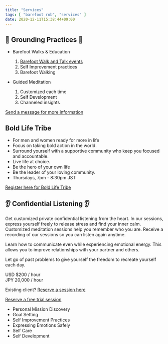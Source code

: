 ```yaml
---
title: "Services"
tags: [ "barefoot rob", "services" ]
date: 2020-12-11T15:38:44+09:00
---
```


## 👣 Grounding Practices 👣

* Barefoot Walks & Education
   1. [Barefoot Walk and Talk events](/events/)
   1. Self Improvement practices
   1. Barefoot Walking

* Guided Meditation
   1. Customized each time
   1. Self Development
   1. Channeled insights

[Send a message for more information](/contact)

## Bold Life Tribe ##

* For men and women ready for more in life
* Focus on taking bold action in the world.
* Surround yourself with a supportive community who keep you focused and accountable.
* Live life at choice.
* Be the hero of your own life
* Be the leader of your loving community.
* Thursdays, 7pm - 8:30pm JST

[Register here for Bold Life Tribe](/en/bold-life-tribe/)

## 👂 Confidential Listening 👂

Get customized private confidential listening from the heart.  In our sessions, express yourself freely to release stress and find your inner calm.   Customized meditation sessions help you remember who you are.  Receive a recording of our sessions so you can listen again anytime.

Learn how to communicate even while experiencing emotional energy.  This allows you to improve relationships with your partner and others.

Let go of past problems to give yourself the freedom to recreate yourself each day.

USD $200 / hour
<br>JPY 20,000 / hour

Existing client? [Reserve a session here](https://calendly.com/robnugen/60min)

[Reserve a free trial session](https://calendly.com/robnugen/nice-to-meet-you)

* Personal Mission Discovery
* Goal Setting
* Self Improvement Practices
* Expressing Emotions Safely
* Self Care
* Self Development
